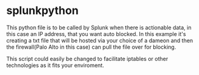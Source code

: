 # splunkpython

This python file is to be called by Splunk when there is actionable data, in this case an IP address, that you want auto blocked.  In this example it's creating a txt file that will be hosted via your choice of a dameon and then the firewall(Palo Alto in this case) can pull the file over for blocking.

This script could easily be changed to facilitate iptables or other technologies as it fits your enviroment.

